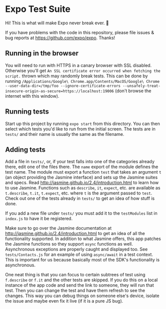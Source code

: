# Expo Test Suite

Hi! This is what will make Expo never break ever. 🙏

If you have problems with the code in this repository, please file issues & bug reports
at https://github.com/expo/expo. Thanks!

## Running in the browser

You will need to run with HTTPS in a canary browser with SSL disabled. Otherwise you'll get `An SSL certificate error occurred when fetching the script.` thrown which may randomly break tests. This can be done by running `/Applications/Google\ Chrome.app/Contents/MacOS/Google\ Chrome --user-data-dir=/tmp/foo --ignore-certificate-errors --unsafely-treat-insecure-origin-as-secure=https://localhost:19006` (don't browse the internet with this window).

## Running tests

Start up this project by running `expo start` from this directory. You can then select which tests you'd like to run from the initial screen. The tests are in `tests/` and their name is usually the same as the filename.

## Adding tests

Add a file in `tests/`, or, if your test falls into one of the categories already there, edit one of the files there. The `name` export of the module defines the test name. The module must export a function `test` that takes an argument `t` (an object providing the Jasmine interface) and sets up the Jasmine suites and specs. Read http://jasmine.github.io/2.4/introduction.html to learn how to use Jasmine. Functions such as `describe`, `it`, `expect`, etc. are available as `t.describe`, `t.it`, `t.expect`, etc. where `t` is the argument passed to `test`. Check out one of the tests already in `tests/` to get an idea of how stuff is done.

If you add a new file under `tests/` you must add it to the `testModules` list in `index.js` to have it be registered.

Make sure to go over the Jasmine documentation at http://jasmine.github.io/2.4/introduction.html to get an idea of all the functionality supported. In addition to what Jasmine offers, this app patches the Jasmine functions so they support `async` functions as well. Asynchronous exceptions are properly caught and displayed too. See `tests/Contacts.js` for an example of using `async/await` in a test context. This is important for us because basically most of the SDK's functionality is asynchronous.

One neat thing is that you can focus to certain subtrees of test using `f.describe` or `f.it` and the other tests are skipped. If you do this on a local instance of the app code and send the link to someone, they will run that test. Then you can change the test and have them refresh to see the changes. This way you can debug things on someone else's device, isolate the issue and maybe even fix it live (if it is a pure JS bug).
